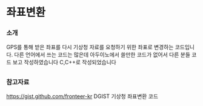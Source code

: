 # 좌표변환
### 소개
GPS를 통해 받은 좌표를 다시 기상청 자료를 요청하기 위한 좌표로 변경하는 코드입니다.
다른 언어에서 쓰는 코드는 많은데 아두이노에서 쓸만한 코드가 없어서 다른 분들 코드 보고 작성하였습니다
C,C++로 작성되었습니다
##
### 참고자료
https://gist.github.com/fronteer-kr DGIST 기상청 좌표변환 코드
